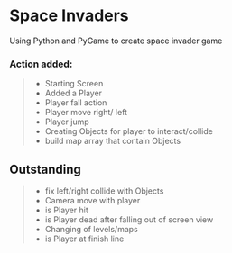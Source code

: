 # Space Invaders
Using Python and PyGame to create space invader game

### Action added:
> * Starting Screen
> * Added a Player
> * Player fall action
> * Player move right/ left
> * Player jump
> * Creating Objects for player to interact/collide
> * build map array that contain Objects 

## Outstanding
> * fix left/right collide with Objects
> * Camera move with player
> * is Player hit
> * is Player dead after falling out of screen view
> * Changing of levels/maps
> * is Player at finish line